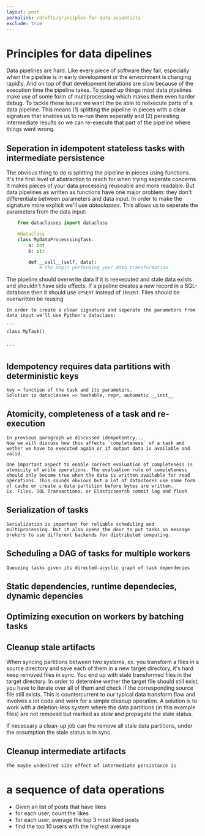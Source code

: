 ```yaml
---
layout: post
permalink: /drafts/principles-for-data-scientists
exclude: true
---
```


# Principles for data dipelines

Data pipelines are hard. Like every piece of software they fail, especially when the pipeline is in early development or the environment is changing rapidly. And on top of that development iterations are slow because of the execution time the pipeline takes. To speed up things most data pipelines make use of some form of multiprocessing which makes them even harder debug. To tackle these issues we want the be able to reëxecute parts of a data pipeline. This means (1) splitting the pipeline in pieces with a clear signature that enables us to re-run them seperatly and (2) persisting intermediate results so we can re-execute that part of the pipeline where things went wrong.

## Seperation in idempotent stateless tasks with intermediate persistence

The obvious thing to do is splitting the pipeline in pieces using functions. It's the first level of abstraction to reach for when trying seperate concerns. It makes pieces of your data processing reuseable and more readable.
But data pipelines as written as functions have one major problem: they don't differentiate between parameters and data input. In order to make the signature more explicit we'll use _dataclasses_. This allows us to seperate the parameters from the data input:

```python
    from dataclasses import dataclass

    @dataclass
    class MyDataProcesssingTask:
        a: int
        b: str

        def __call__(self, data):
            # the magic performing your data transformation

```

The pipeline should overwrite data if it is reexecuted and stale data exists and shouldn't have side effects. If a pipeline creates a new record in a SQL-database then it should use `UPSERT` instead of `INSERT`. Files should be overwritten be reusing

    In order to create a clear signature and seperate the parameters from data input we'll use Python's dataclass:

    ```
    class MyTask()


    ```

## Idempotency requires data partitions with deterministic keys

    key = function of the task and its parameters.
    Solution is dataclasses => hashable, repr, automatic __init__

## Atomicity, completeness of a task and re-execution

    In previous paragraph we discussed idempotentcy...
    Now we will discuss how this affects `completeness` of a task and wether we have to executed again or if output data is available and valid.

    One important aspect to enable correct evaluation of completeness is atomicity of write operations. The evaluation rule of completeness should only become true when the data is written available for read operations. This sounds obvious but a lot of datastores use some form of cache or create a data partition before bytes are written.
    Ex. Files. SQL Transactions, or Elasticsearch commit log and flush

## Serialization of tasks

    Serialization is importent for reliable scheduling and multiprocessing. But it also opens the door to put tasks on message brokers to use different backends for distributed computing.

## Scheduling a DAG of tasks for multiple workers

    Queueing tasks given its directed-acyclic graph of task dependecies

## Static dependencies, runtime dependecies, dynamic depencies

## Optimizing execution on workers by batching tasks

## Cleanup stale artifacts

When syncing partitions between two systems, ex. you transform a files in a source directory and save each of them in a new target directory, it's hard keep removed files in sync. You end up with stale transformed files in the target directory. In order to determine wether the target file should still exist, you have to iterate over all of them and check if the corresponding source file still exists. This is countercurrent to our typical data transform flow and involves a lot code and work for a simple cleanup operation. A solution is to work with a deletion-less system where the data partitions (in this example files) are not removed but marked as _stale_ and propagate the stale status.

If necessary a clean-up job can the remove all stale data partitions, under the assumption the stale status is in sync.

[comment]: <> (May be we should think differently about the data paritions and see them more as data updates operations. Then the _stale_ flag becomes a deletion operation. The whole pipeline is more about propagating/syncing operation.)

## Cleanup intermediate artifacts

    The maybe undesired side effect of intermediate persistance is

# a sequence of data operations

- Given an list of posts that have likes
- for each user, count the likes
- for each user, average the top 3 most liked posts
- find the top 10 users with the highest average

#
